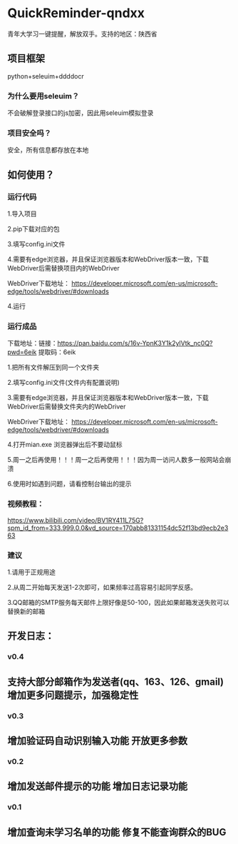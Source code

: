 # QuickReminder-qndxx
青年大学习一键提醒，解放双手。支持的地区：陕西省

## 项目框架
python+seleuim+ddddocr
### 为什么要用seleuim？
不会破解登录接口的js加密，因此用seleuim模拟登录

### 项目安全吗？
安全，所有信息都存放在本地


## 如何使用？
### 运行代码
1.导入项目

2.pip下载对应的包

3.填写config.ini文件

4.需要有edge浏览器，并且保证浏览器版本和WebDriver版本一致，下载WebDriver后需替换项目内的WebDriver

WebDriver下载地址：
https://developer.microsoft.com/en-us/microsoft-edge/tools/webdriver/#downloads

4.运行

### 运行成品
下载地址：链接：https://pan.baidu.com/s/16v-YpnK3Y1k2ylVtk_nc0Q?pwd=6eik 
提取码：6eik

1.把所有文件解压到同一个文件夹

2.填写config.ini文件(文件内有配置说明)	

3.需要有edge浏览器，并且保证浏览器版本和WebDriver版本一致，下载WebDriver后需替换文件夹内的WebDriver

WebDriver下载地址：
https://developer.microsoft.com/en-us/microsoft-edge/tools/webdriver/#downloads

4.打开mian.exe  浏览器弹出后不要动鼠标

5.周一之后再使用！！！周一之后再使用！！！因为周一访问人数多一般网站会崩溃

6.使用时如遇到问题，请看控制台输出的提示

### 视频教程：
https://www.bilibili.com/video/BV1RY411L75G?spm_id_from=333.999.0.0&vd_source=170abb81331154dc52f13bd9ecb2e363

### 建议
1.请用于正规用途

2.从周二开始每天发送1-2次即可，如果频率过高容易引起同学反感。

3.QQ邮箱的SMTP服务每天邮件上限好像是50-100，因此如果邮箱发送失败可以替换新的邮箱



## 开发日志：
### v0.4
支持大部分邮箱作为发送者(qq、163、126、gmail)
增加更多问题提示，加强稳定性
-----------------------------------
### v0.3
增加验证码自动识别输入功能
开放更多参数
-----------------------------------
### v0.2
增加发送邮件提示的功能
增加日志记录功能
-----------------------------------
### v0.1
增加查询未学习名单的功能
修复不能查询群众的BUG
-----------------------------------
